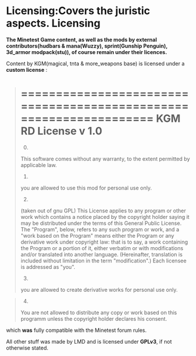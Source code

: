 Licensing:Covers the juristic aspects.
Licensing
=========

**The Minetest Game content, as well as the mods by external contributors(hudbars & mana(Wuzzy), sprint(Gunship Penguin), 3d_armor modpack(stu)), of course remain under their licences.**

Content by KGM(magical, tnta & more_weapons base) is licensed under a **custom license** : 

>   ===================================================================
>   KGM RD License v 1.0
>   ===================================================================
>   0.
>   This software comes without any warranty,
>   to the extent permitted by applicable law.
>   
>   1.
>   you are allowed to use this mod for personal use only.
>    
>   2.
>   (taken out of gnu GPL)
>   This License applies to any program or other work which contains a notice placed by the copyright
>   holder saying it may be distributed under the terms of this General Public License. The
>   "Program", below, refers to any such program or work, and a "work based on the Program" means
>   either the Program or any derivative work under copyright law: that is to say, a work containing
>   the Program or a portion of it, either verbatim or with modifications and/or translated into
>   another language. (Hereinafter, translation is included without limitation in the term
>   "modification".) Each licensee is addressed as "you".
> 
>   3.
>   you are allowed to create derivative works for personal use only.
 
>   4.
>   You are not allowed to distribute any copy or work based on this programm unless the copyright
>   holder declares his consent.

which **was** fully compatible with the Minetest forum rules.

All other stuff was made by LMD and is licensed under **GPLv3**, if not otherwise stated.

